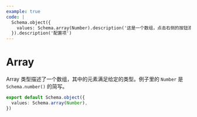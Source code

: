```yaml
---
example: true
code: |
  Schema.object({
    values: Schema.array(Number).description('这是一个数组，点击右侧的按钮添加元素。'),
  }).description('配置项')
---
```


# Array

Array 类型描述了一个数组，其中的元素满足给定的类型。例子里的 `Number` 是 `Schema.number()` 的简写。

```ts
export default Schema.object({
  values: Schema.array(Number),
})
```
